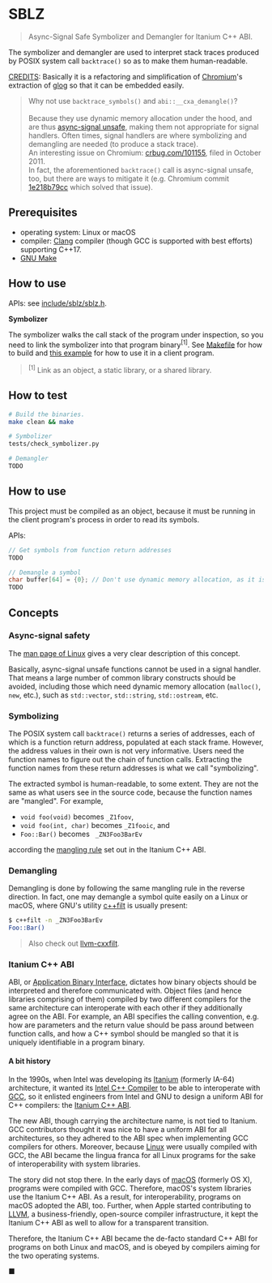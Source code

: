 # SBLZ
> Async-Signal Safe Symbolizer and Demangler for Itanium C++ ABI.

The symbolizer and demangler are used to interpret stack traces produced by
POSIX system call `backtrace()` so as to make them human-readable.

[CREDITS](CREDITS): Basically it is a refactoring and simplification of
[Chromium](https://www.chromium.org)'s extraction of
[glog](https://github.com/google/glog) so that it can be embedded easily.

> Why not use `backtrace_symbols()` and `abi::__cxa_demangle()`?<br><br>Because
they use dynamic memory allocation under the hood, and are thus
[async-signal unsafe](http://man7.org/linux/man-pages/man7/signal-safety.7.html),
making them not appropriate for signal handlers. Often times, signal handlers
are where symbolizing and demangling are needed (to produce a stack trace).<br>
An interesting issue on Chromium: [crbug.com/101155](http://crbug.com/101155),
filed in October 2011.<br>In fact, the aforementioned `backtrace()` call is
async-signal unsafe, too, but there are ways to mitigate it (e.g. Chromium
commit [1e218b79cc](https://chromium.googlesource.com/chromium/src.git/+/1e218b79cc)
which solved that issue).

## Prerequisites

- operating system: Linux or macOS
- compiler: [Clang](https://clang.llvm.org) compiler (though GCC is supported
with best efforts) supporting C++17.
- [GNU Make](https://www.gnu.org/software/make/)

## How to use

APIs: see [include/sblz/sblz.h](include/sblz/sblz.h).

**Symbolizer**

The symbolizer walks the call stack of the program under inspection, so you need
to link the symbolizer into that program binary<sup>[1]</sup>. See [Makefile](Makefile)
for how to build and [this example](example/symbolize.cc) for how to use it in a
client program.

> <sup>[1]</sup> Link as an object, a static library, or a shared library.

## How to test

```sh
# Build the binaries.
make clean && make

# Symbolizer
tests/check_symbolizer.py

# Demangler
TODO
```

## How to use

This project must be compiled as an object, because it must be running in the
client program's process in order to read its symbols.

APIs:
```c++
// Get symbols from function return addresses
TODO

// Demangle a symbol
char buffer[64] = {0}; // Don't use dynamic memory allocation, as it is async-signal unsafe
TODO
```

## Concepts

###  Async-signal safety

The [man page of Linux](http://man7.org/linux/man-pages/man7/signal-safety.7.html)
gives a very clear description of this concept.

Basically, async-signal unsafe functions cannot be used in a signal handler.
That means a large number of common library constructs should be avoided,
including those which need dynamic memory allocation (`malloc()`, `new`, etc.),
such as `std::vector`, `std::string`, `std::ostream`, etc.

### Symbolizing

The POSIX system call `backtrace()` returns a series of addresses, each of which
is a function return address, populated at each stack frame. However, the
address values in their own is not very informative. Users need the function
names to figure out the chain of function calls. Extracting the function names
from these return addresses is what we call "symbolizing".

The extracted symbol is human-readable, to some extent. They are not the same as
what users see in the source code, because the function names are "mangled". For
example,
- `void foo(void)` becomes `_Z1foov`,
- `void foo(int, char)` becomes `_Z1fooic`, and
- `Foo::Bar()` becomes ` _ZN3Foo3BarEv`

according the
[mangling rule](https://itanium-cxx-abi.github.io/cxx-abi/abi.html#mangling)
set out in the Itanium C++ ABI.

### Demangling

Demangling is done by following the same mangling rule in the reverse direction.
In fact, one may demangle a symbol quite easily on a Linux or macOS, where GNU's
utility [c++filt](https://sourceware.org/binutils/docs/binutils/c_002b_002bfilt.html)
is usually present:
```bash
$ c++filt -n _ZN3Foo3BarEv
Foo::Bar()
```

> Also check out [llvm-cxxfilt](https://llvm.org/docs/CommandGuide/llvm-cxxfilt.html).

### Itanium C++ ABI

ABI, or [Application Binary Interface](https://en.wikipedia.org/wiki/Application_binary_interface),
dictates how binary objects should be interpreted and therefore communicated
with. Object files (and hence libraries comprising of them) compiled by two
different compilers for the same architecture can interoperate with each other
if they additionally agree on the ABI. For example, an ABI specifies the calling
convention, e.g. how are parameters and the return value should be pass around
between function calls, and how a C++ symbol should be mangled so that it is
uniquely identifiable in a program binary.

#### A bit history

In the 1990s, when Intel was developing its [Itanium](https://en.wikipedia.org/wiki/Itanium)
(formerly IA-64) architecture, it wanted its
[Intel C++ Compiler](https://en.wikipedia.org/wiki/Intel_C%2B%2B_Compiler)
to be able to interoperate with [GCC](https://gcc.gnu.org/), so it enlisted
engineers from Intel and GNU to design a uniform ABI for C++ compilers: the
[Itanium C++ ABI](https://itanium-cxx-abi.github.io).

The new ABI, though carrying the architecture name, is not tied to Itanium. GCC
contributors thought it was nice to have a uniform ABI for all architectures,
so they adhered to the ABI spec when implementing GCC compilers for others.
Moreover, because [Linux](https://en.wikipedia.org/wiki/Linux) were usually
compiled with GCC, the ABI became the lingua franca for all Linux programs for
the sake of interoperability with system libraries.

The story did not stop there. In the early days of [macOS](https://en.wikipedia.org/wiki/MacOS)
(formerly OS X), programs were compiled with GCC. Therefore, macOS's system
libraries use the Itanium C++ ABI. As a result, for interoperability, programs
on macOS adopted the ABI, too. Further, when Apple started contributing to
[LLVM](https://llvm.org/), a business-friendly, open-source compiler
infrastructure, it kept the Itanium C++ ABI as well to allow for a transparent
transition.

Therefore, the Itanium C++ ABI became the de-facto standard C++ ABI for programs
on both Linux and macOS, and is obeyed by compilers aiming for the two operating
systems.

■
